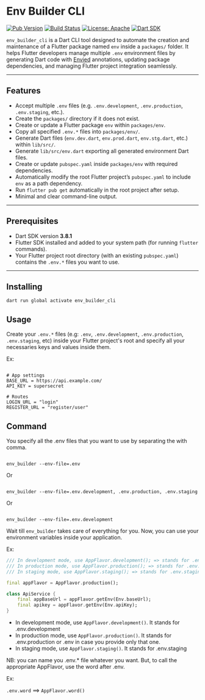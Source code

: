 # Env Builder CLI

[![Pub Version](https://img.shields.io/pub/v/env_builder_cli.svg)](https://pub.dev/packages/env_builder_cli)
[![Build Status](https://img.shields.io/github/actions/workflow/status/KalybosPro/env_builder_cli/build.yml?branch=main)](https://github.com/KalybosPro/env_builder_cli/actions)
[![License: Apache](https://img.shields.io/badge/license-Apache%202.0-blue.svg)](LICENSE)
[![Dart SDK](https://img.shields.io/badge/dart-sdk-%3E%3D3.8.1-blue.svg)](https://dart.dev)


`env_builder_cli` is a Dart CLI tool designed to automate the creation and maintenance of a Flutter package named `env` inside a `packages/` folder. It helps Flutter developers manage multiple `.env` environment files by generating Dart code with [Envied](https://pub.dev/packages/envied) annotations, updating package dependencies, and managing Flutter project integration seamlessly.

---

## Features

- Accept multiple `.env` files (e.g. `.env.development`, `.env.production`, `.env.staging`, etc.).
- Create the `packages/` directory if it does not exist.
- Create or update a Flutter package `env` within `packages/env`.
- Copy all specified `.env.*` files into `packages/env/`.
- Generate Dart files (`env.dev.dart`, `env.prod.dart`, `env.stg.dart`, etc.) within `lib/src/`.
- Generate `lib/src/env.dart` exporting all generated environment Dart files.
- Create or update `pubspec.yaml` inside `packages/env` with required dependencies.
- Automatically modify the root Flutter project’s `pubspec.yaml` to include `env` as a path dependency.
- Run `flutter pub get` automatically in the root project after setup.
- Minimal and clear command-line output.

---

## Prerequisites

- Dart SDK version **3.8.1**
- Flutter SDK installed and added to your system path (for running `flutter` commands).
- Your Flutter project root directory (with an existing `pubspec.yaml`) contains the `.env.*` files you want to use.

---

## Installing

```shell
dart run global activate env_builder_cli

```

## Usage

Create your `.env.*` files (e.g: `.env`, `.env.development`, `.env.production`, `.env.staging`, etc) inside your Flutter project's root and specify all your necessaries keys and values inside them.

Ex:

```env

# App settings
BASE_URL = https://api.example.com/
API_KEY = supersecret

# Routes
LOGIN_URL = "login"
REGISTER_URL = "register/user"

```

## Command

You specify all the .env files that you want to use by separating the with comma.

```shell

env_builder --env-file=.env

```

Or

```shell

env_builder --env-file=.env.development, .env.production, .env.staging

```

Or

```shell

env_builder --env-file=.env.development

```

Wait till `env_builder` takes care of everything for you.
Now, you can use your environment variables inside your application.

Ex:

```dart
/// In development mode, use AppFlavor.development(); => stands for .env.development
/// In production mode, use AppFlavor.production(); => stands for .env.production or .env in case you provide only that one
/// In staging mode, use AppFlavor.staging(); => stands for .env.staging

final appFlavor = AppFlavor.production();

class ApiService {
    final appBaseUrl = appFlavor.getEnv(Env.baseUrl);
    final apikey = appFlavor.getEnv(Env.apiKey);
}

```
- In development mode, use `AppFlavor.development()`. It stands for .env.development
- In production mode, use `AppFlavor.production()`. It stands for .env.production or .env in case you provide only that one.
- In staging mode, use `AppFlavor.staging()`. It stands for .env.staging

NB: you can name you .env.* file whatever you want. But, to call the appropriate AppFlavor, use the word after .env.

Ex:

`.env.word` ==> `AppFlavor.word()`